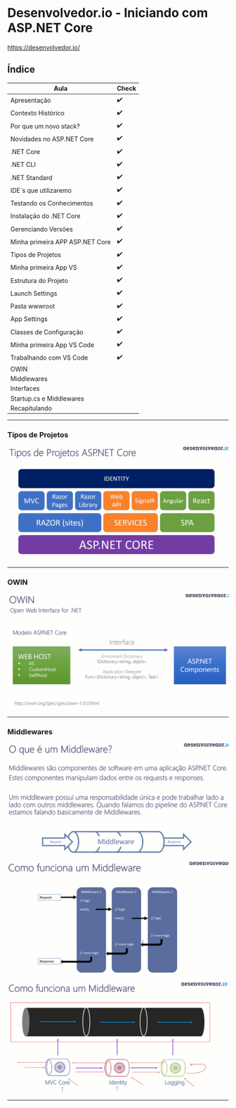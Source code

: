 # Desenvolvedor.io - Iniciando com ASP.NET Core

https://desenvolvedor.io/

## <a name="indice">Índice</a>

Aula | Check
--- | --- 
Apresentação | :heavy_check_mark:
Contexto Histórico | :heavy_check_mark:
Por que um novo stack? | :heavy_check_mark:
Novidades no ASP.NET Core | :heavy_check_mark:
.NET Core | :heavy_check_mark:
.NET CLI | :heavy_check_mark:
.NET Standard | :heavy_check_mark:
IDE`s que utilizaremo | :heavy_check_mark:
Testando os Conhecimentos | :heavy_check_mark:
Instalação do .NET Core | :heavy_check_mark:
Gerenciando Versões | :heavy_check_mark:
Minha primeira APP ASP.NET Core | :heavy_check_mark:
Tipos de Projetos | :heavy_check_mark:
Minha primeira App VS | :heavy_check_mark:
Estrutura do Projeto | :heavy_check_mark:
Launch Settings | :heavy_check_mark:
Pasta wwwroot | :heavy_check_mark:
App Settings | :heavy_check_mark:
Classes de Configuração | :heavy_check_mark:
Minha primeira App VS Code | :heavy_check_mark:
Trabalhando com VS Code | :heavy_check_mark:
OWIN | 
Middlewares | 
Interfaces | 
Startup.cs e Middlewares | 
Recapitulando | 

---

### Tipos de Projetos

![Tipos de Projetos](/img/arq-aspnetcore.png)

---

### OWIN

![OWIN](/img/owin.png)

---

### Middlewares

![Middlewares 1](/img/middlewares.png)

![Middlewares 2](/img/middlewares_2.png)

![Middlewares 3](/img/middlewares_3.png)

---

